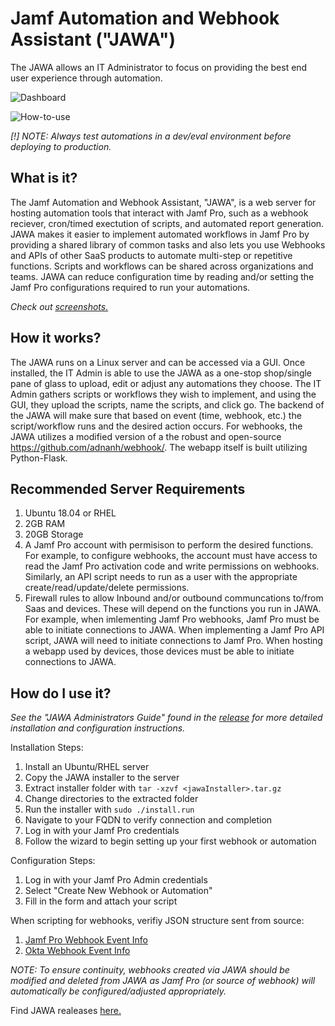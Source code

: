 # Jamf Automation and Webhook Assistant ("JAWA")
The JAWA allows an IT Administrator to focus on providing the best end user experience through automation.

![Dashboard](https://www.dropbox.com/s/hufh7wo1wsr4z2q/dashboard.png?dl=0)

![How-to-use](https://www.dropbox.com/s/4j15in3opy887va/create_jamf_pro_webhook.png?dl=0)

*[!] NOTE: Always test automations in a dev/eval environment before deploying to production.*

## What is it?

The Jamf Automation and Webhook Assistant, "JAWA", is a web server for hosting automation tools that interact with Jamf Pro, such as a webhook reciever, cron/timed exectution of scripts, and automated report generation.  JAWA makes it easier to implement automated workflows in Jamf Pro by providing a shared library of common tasks and also lets you use Webhooks and APIs of other SaaS products to automate multi-step or repetitive functions.  Scripts and workflows can be shared across organizations and teams. JAWA can reduce configuration time by reading and/or setting the Jamf Pro configurations required to run your automations. 

*Check out [screenshots.](https://github.com/jamf/JAWA/wiki/JAWA-Screenshots)*

## How it works?

The JAWA runs on a Linux server and can be accessed via a GUI. Once installed, the IT Admin is able to use the JAWA as a one-stop shop/single pane of glass to upload, edit or adjust any automations they choose. The IT Admin gathers scripts or workflows they wish to implement, and using the GUI, they upload the scripts, name the scripts, and click go. The backend of the JAWA will make sure that based on event (time, webhook, etc.) the script/workflow runs and the desired action occurs. For webhooks, the JAWA utilizes a modified version of a the robust and open-source https://github.com/adnanh/webhook/. The webapp itself is built utilizing Python-Flask.

## Recommended Server Requirements
1. Ubuntu 18.04 or RHEL
2. 2GB RAM
3. 20GB Storage
4. A Jamf Pro account with permisison to perform the desired functions. For example, to configure webhooks, the  account must have access to read the Jamf Pro activation code and write permissions on webhooks. Similarly, an API script needs to run as a user with the appropriate create/read/update/delete permissions. 
5. Firewall rules to allow Inbound and/or outbound communcations to/from Saas and devices. These will depend on the functions you run in JAWA. For example, when imlementing Jamf Pro webhooks, Jamf Pro must be able to initiate connections to JAWA. When implementing a Jamf Pro API script, JAWA will need to initiate connections to Jamf Pro. When hosting a webapp used by devices, those devices must be able to initiate connections to JAWA.  

## How do I use it?

*See the "JAWA Administrators Guide" found in the [release](https://github.com/jamf/JAWA/releases) for more detailed installation and configuration instructions.*

Installation Steps:
1. Install an Ubuntu/RHEL server
2. Copy the JAWA installer to the server
3. Extract installer folder with `tar -xzvf <jawaInstaller>.tar.gz`
4. Change directories to the extracted folder
5. Run the installer with `sudo ./install.run`
6. Navigate to your FQDN to verify connection and completion
7. Log in with your Jamf Pro credentials
8. Follow the wizard to begin setting up your first webhook or automation

Configuration Steps:
1. Log in with your Jamf Pro Admin credentials
2. Select "Create New Webhook or Automation"
3. Fill in the form and attach your script

When scripting for webhooks, verifiy JSON structure sent from source:
1. [Jamf Pro Webhook Event Info](https://developer.jamf.com/webhooks)
2. [Okta Webhook Event Info](https://developer.okta.com/docs/reference/api/event-types/?q=event-hook-eligible)

*NOTE: To ensure continuity, webhooks created via JAWA should be modified and deleted from JAWA as Jamf Pro (or source of webhook) will automatically be configured/adjusted appropriately.*

Find JAWA realeases [here.](https://github.com/jamf/JAWA/releases)
